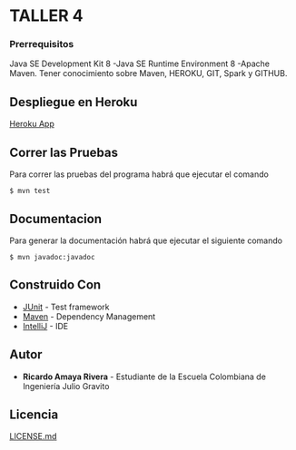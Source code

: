 # TALLER 4


### Prerrequisitos
Java SE Development Kit 8 -Java SE Runtime Environment 8 -Apache Maven.
Tener conocimiento sobre Maven, HEROKU, GIT, Spark y GITHUB. 

## Despliegue en Heroku

[Heroku App](https://arep-taller-4.herokuapp.com)



## Correr las Pruebas

Para correr las pruebas del programa habrá que ejecutar el comando

`$ mvn test`

## Documentacion

Para generar la documentación habrá que ejecutar el siguiente comando

`$ mvn javadoc:javadoc`

## Construido Con

* [JUnit](https://mvnrepository.com/artifact/junit/junit) - Test framework
* [Maven](https://maven.apache.org/) - Dependency Management
* [IntelliJ](https://www.jetbrains.com/es-es/idea/) - IDE

## Autor

* **Ricardo Amaya Rivera** - Estudiante de la Escuela Colombiana de Ingeniería Julio Gravito

## Licencia

[LICENSE.md](http://www.gnu.org/licenses/gpl.html) 
